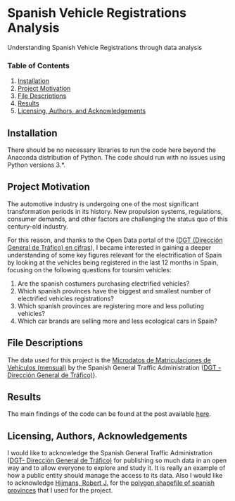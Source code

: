 # Spanish Vehicle Registrations Analysis
Understanding Spanish Vehicle Registrations through data analysis

### Table of Contents

1. [Installation](#installation)
2. [Project Motivation](#motivation)
3. [File Descriptions](#files)
4. [Results](#results)
5. [Licensing, Authors, and Acknowledgements](#licensing)

## Installation <a name="installation"></a>

There should be no necessary libraries to run the code here beyond the Anaconda distribution of Python. The code should run with no issues using Python versions 3.*.

## Project Motivation<a name="motivation"></a>

The automotive industry is undergoing one of the most significant transformation periods in its history. New propulsion systems, regulations, consumer demands, and other factors are challenging the status quo of this century-old industry.

For this reason, and thanks to the Open Data portal of the ([DGT (Dirección General de Tráfico) en cifras](https://www.dgt.es/menusecundario/dgt-en-cifras/)), I became interested in gaining a deeper understanding of some key figures relevant for the electrification of Spain by looking at the vehicles being registered in the last 12 months in Spain, focusing on the following questions for toursim vehicles:

1. Are the spanish costumers purchasing electrified vehicles?
2. Which spanish provinces have the biggest and smallest number of electrified vehicles registrations?
3. Which spanish provinces are registering more and less polluting vehicles?
4. Which car brands are selling more and less ecological cars in Spain?
   
## File Descriptions <a name="files"></a>

The data used for this project is the [Microdatos de Matriculaciones de Vehículos (mensual)](https://www.dgt.es/menusecundario/dgt-en-cifras/dgt-en-cifras-resultados/dgt-en-cifras-detalle/Microdatos-de-parque-de-vehiculos-anual/) by the Spanish General Traffic Administration ([DGT - Dirección General de Tráfico)](https://www.dgt.es/)).

## Results<a name="results"></a>

The main findings of the code can be found at the post available [here]().

## Licensing, Authors, Acknowledgements<a name="licensing"></a>

I would like to acknowledge the Spanish General Traffic Administration ([DGT- Dirección General de Tráfico)](https://www.dgt.es/) for publishing so much data in an open way and to allow everyone to explore and study it. It is really an example of how a public entity should manage the access to its data. Also I would like to acknowledge [Hijmans, Robert J.](https://earthworks.stanford.edu/?f%5Bdct_creator_sm%5D%5B%5D=Hijmans%2C+Robert+J.) for the [polygon shapefile of spanish provinces](https://earthworks.stanford.edu/catalog/stanford-np165yq7060) that I used for the project.
